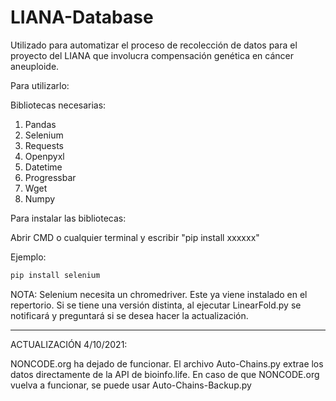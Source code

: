 # LIANA-Database
Utilizado para automatizar el proceso de recolección de datos para el proyecto del LIANA que involucra compensación genética en cáncer aneuploide.

Para utilizarlo:

Bibliotecas necesarias:

1. Pandas 
2. Selenium 
3. Requests 
4. Openpyxl
5. Datetime 
6. Progressbar
7. Wget
8. Numpy

Para instalar las bibliotecas:

Abrir CMD o cualquier terminal y escribir "pip install xxxxxx" 

Ejemplo: 
```python
pip install selenium
```

NOTA: Selenium necesita un chromedriver. Este ya viene instalado en el repertorio. Si se tiene una versión distinta, al ejecutar LinearFold.py se notificará y preguntará si se desea hacer la actualización.

---------------------------------------------------------------------------------------------------------------------------

ACTUALIZACIÓN 4/10/2021:

NONCODE.org ha dejado de funcionar. El archivo Auto-Chains.py extrae los datos directamente de la API de bioinfo.life. 
En caso de que NONCODE.org vuelva a funcionar, se puede usar Auto-Chains-Backup.py
